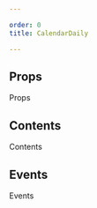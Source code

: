```yaml
---

order: 0
title: CalendarDaily

---
```

 
## Props
 
Props
 
## Contents
 
Contents
 
## Events
 
Events
 
